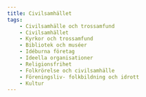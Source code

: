 ```yaml
---
title: Civilsamhället
tags:
    - Civilsamhälle och trossamfund
    - Civilsamhället
    - Kyrkor och trossamfund
    - Bibliotek och muséer
    - Idéburna företag
    - Ideella organisationer
    - Religionsfrihet
    - Folkrörelse och civilsamhälle
    - Föreningsliv- folkbildning och idrott
    - Kultur
---
```

